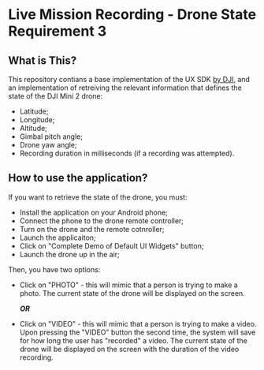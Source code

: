 # Live Mission Recording - Drone State Requirement 3

## What is This?

This repository contians a base implementation of the UX SDK [by DJI](https://github.com/dji-sdk/Mobile-UXSDK-Android), and an implementation of retreiving the relevant information that defines the state of the DJI Mini 2 drone:
- Latitude;
- Longitude;
- Altitude;
- Gimbal pitch angle;
- Drone yaw angle;
- Recording duration in milliseconds (if a recording was attempted).

## How to use the application?

If you want to retrieve the state of the drone, you must:
- Install the application on your Android phone;
- Connect the phone to the drone remote controller;
- Turn on the drone and the remote cotnroller;
- Launch the applicaiton;
- Click on "Complete Demo of Default UI Widgets" button;
- Launch the drone up in the air;

Then, you have two options:
- Click on "PHOTO" - this will mimic that a person is trying to make a photo. The current state of the drone will be displayed on the screen.

    ***OR***
- Click on "VIDEO" - this will mimic that a person is trying to make a video. Upon pressing the "VIDEO" button the second time, the system will save for how long the user has "recorded" a video. The current state of the drone will be displayed on the screen with the duration of the video recording.